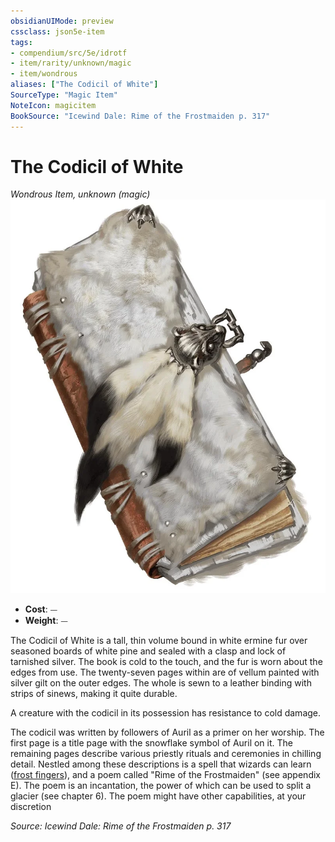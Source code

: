 ```yaml
---
obsidianUIMode: preview
cssclass: json5e-item
tags:
- compendium/src/5e/idrotf
- item/rarity/unknown/magic
- item/wondrous
aliases: ["The Codicil of White"]
SourceType: "Magic Item"
NoteIcon: magicitem
BookSource: "Icewind Dale: Rime of the Frostmaiden p. 317"
---
```

# The Codicil of White
*Wondrous Item, unknown (magic)*  
![](https://raw.githubusercontent.com/5etools-mirror-2/5etools-img/main/items/IDRotF/The%20Codicil%20of%20White.webp#right)  

- **Cost**: ⏤
- **Weight**: ⏤

The Codicil of White is a tall, thin volume bound in white ermine fur over seasoned boards of white pine and sealed with a clasp and lock of tarnished silver. The book is cold to the touch, and the fur is worn about the edges from use. The twenty-seven pages within are of vellum painted with silver gilt on the outer edges. The whole is sewn to a leather binding with strips of sinews, making it quite durable.

A creature with the codicil in its possession has resistance to cold damage.

The codicil was written by followers of Auril as a primer on her worship. The first page is a title page with the snowflake symbol of Auril on it. The remaining pages describe various priestly rituals and ceremonies in chilling detail. Nestled among these descriptions is a spell that wizards can learn ([frost fingers](/2-Mechanics/CLI/spells/frost-fingers-idrotf.md)), and a poem called "Rime of the Frostmaiden" (see appendix E). The poem is an incantation, the power of which can be used to split a glacier (see chapter 6). The poem might have other capabilities, at your discretion

*Source: Icewind Dale: Rime of the Frostmaiden p. 317*